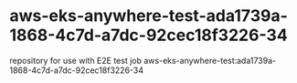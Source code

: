 # aws-eks-anywhere-test-ada1739a-1868-4c7d-a7dc-92cec18f3226-34
repository for use with E2E test job aws-eks-anywhere-test:ada1739a-1868-4c7d-a7dc-92cec18f3226-34
